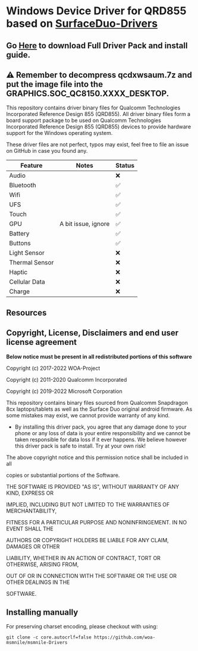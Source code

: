 
# Windows Device Driver for QRD855 based on [SurfaceDuo-Drivers](https://github.com/WOA-Project/SurfaceDuo-Drivers/)
## Go [Here](https://github.com/woa-msmnile/msmnile-Drivers/releases) to download Full Driver Pack and install guide.
## ⚠ Remember to decompress qcdxwsaum.7z and put the image file into the GRAPHICS.SOC_QC8150.XXXX_DESKTOP.

This repository contains driver binary files for Qualcomm Technologies Incorporated Reference Design 855 (QRD855).
All driver binary files form a board support package to be used on Qualcomm Technologies Incorporated Reference Design 855 (QRD855) devices to provide hardware support for the Windows operating system.

These driver files are not perfect, typos may exist, feel free to file an issue on GitHub in case you found any.

| Feature                | Notes                                               | Status         |
|------------------------|-----------------------------------------------------|----------------|
| Audio                  |                                                     | ❌            |
| Bluetooth              |                                                     | ✅            |
| Wifi                   |                                                     | ✅            |
| UFS                    |                                                     | ✅            |
| Touch                  |                                                     | ✅            |
| GPU                    | A bit issue, ignore                                 | ✅            |
| Battery                |                                                     | ✅            |
| Buttons                |                                                     | ✅            |
| Light Sensor           |                                                     | ❌            |
| Thermal Sensor         |                                                     | ❌            |
| Haptic                 |                                                     | ❌            |
| Cellular Data          |                                                     | ❌            |
| Charge                 |                                                     | ❌            |

## Resources

## Copyright, License, Disclaimers and end user license agreement

**Below notice must be present in all redistributed portions of this software**

Copyright (c) 2017-2022 WOA-Project

Copyright (c) 2011-2020 Qualcomm Incorporated

Copyright (c) 2019-2022 Microsoft Corporation

This repository contains binary files sourced from Qualcomm Snapdragon 8cx laptops/tablets as well as the Surface Duo original android firmware. As some mistakes may exist, we cannot provide warranty of any kind. 

- By installing this driver pack, you agree that any damage done to your phone or any loss of data is your entire responsibility and we cannot be taken responsible for data loss if it ever happens. We believe however this driver pack is safe to install. Try at your own risk!


The above copyright notice and this permission notice shall be included in all

copies or substantial portions of the Software.

THE SOFTWARE IS PROVIDED "AS IS", WITHOUT WARRANTY OF ANY KIND, EXPRESS OR

IMPLIED, INCLUDING BUT NOT LIMITED TO THE WARRANTIES OF MERCHANTABILITY,

FITNESS FOR A PARTICULAR PURPOSE AND NONINFRINGEMENT. IN NO EVENT SHALL THE

AUTHORS OR COPYRIGHT HOLDERS BE LIABLE FOR ANY CLAIM, DAMAGES OR OTHER

LIABILITY, WHETHER IN AN ACTION OF CONTRACT, TORT OR OTHERWISE, ARISING FROM,

OUT OF OR IN CONNECTION WITH THE SOFTWARE OR THE USE OR OTHER DEALINGS IN THE

SOFTWARE.

## Installing manually

For preserving charset encoding, please checkout with using:

```
git clone -c core.autocrlf=false https://github.com/woa-msmnile/msmnile-Drivers
```
